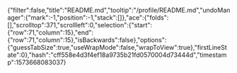 {"filter":false,"title":"README.md","tooltip":"/profile/README.md","undoManager":{"mark":-1,"position":-1,"stack":[]},"ace":{"folds":[],"scrolltop":371,"scrollleft":0,"selection":{"start":{"row":71,"column":15},"end":{"row":71,"column":15},"isBackwards":false},"options":{"guessTabSize":true,"useWrapMode":false,"wrapToView":true},"firstLineState":0},"hash":"cff558e4d3f4ef18a9735b21fd0570004d73444d","timestamp":1573668083037}